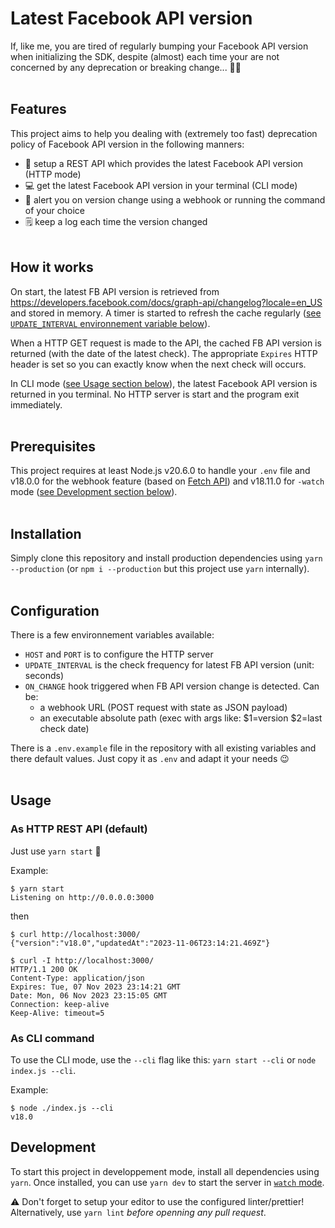 # Latest Facebook API version
If, like me, you are tired of regularly bumping your Facebook API version when initializing the SDK, despite (almost) each time your are not concerned by any deprecation or breaking change... :face_exhaling:
<br /><br />

## Features
This project aims to help you dealing with (extremely too fast) deprecation policy of Facebook API version in the following manners:
- 🦸 setup a REST API which provides the latest Facebook API version (HTTP mode)
- 💻 get the latest Facebook API version in your terminal (CLI mode)
- 🔔 alert you on version change using a webhook or running the command of your choice
- 🗒️ keep a log each time the version changed
<br /><br />

## How it works
On start, the latest FB API version is retrieved from https://developers.facebook.com/docs/graph-api/changelog?locale=en_US and stored in memory. A timer is started to refresh the cache regularly ([see `UPDATE_INTERVAL` environnement variable below](https://github.com/M1CK431/latest-fb-api-version#configuration)).

When a HTTP GET request is made to the API, the cached FB API version is returned (with the date of the latest check). The appropriate `Expires` HTTP header is set so you can exactly know when the next check will occurs.

In CLI mode ([see Usage section below](https://github.com/M1CK431/latest-fb-api-version#as-cli-command)), the latest Facebook API version is returned in you terminal. No HTTP server is start and the program exit immediately.
<br /><br />

## Prerequisites
This project requires at least Node.js v20.6.0 to handle your `.env` file and v18.0.0 for the webhook feature (based on [Fetch API](https://developer.mozilla.org/en-US/docs/Web/API/Fetch_API)) and v18.11.0 for `-watch` mode ([see Development section below](https://github.com/M1CK431/latest-fb-api-version#development)).
<br /><br />

## Installation
Simply clone this repository and install production dependencies using `yarn --production` (or `npm i --production` but this project use `yarn` internally).
<br /><br />

## Configuration
There is a few environnement variables available:
- `HOST` and `PORT` is to configure the HTTP server
- `UPDATE_INTERVAL` is the check frequency for latest FB API version (unit: seconds)
- `ON_CHANGE` hook triggered when FB API version change is detected. Can be:
	- a webhook URL (POST request with state as JSON payload)
	- an executable absolute path (exec with args like: $1=version $2=last check date)

There is a `.env.example` file in the repository with all existing variables and there default values. Just copy it as `.env` and adapt it your needs :wink:
<br /><br />

## Usage
### As HTTP REST API (default)

Just use `yarn start` :rocket:

Example:

    $ yarn start
    Listening on http://0.0.0.0:3000

then

    $ curl http://localhost:3000/
    {"version":"v18.0","updatedAt":"2023-11-06T23:14:21.469Z"}

    $ curl -I http://localhost:3000/
    HTTP/1.1 200 OK
    Content-Type: application/json
    Expires: Tue, 07 Nov 2023 23:14:21 GMT
    Date: Mon, 06 Nov 2023 23:15:05 GMT
    Connection: keep-alive
    Keep-Alive: timeout=5

### As CLI command
To use the CLI mode, use the `--cli` flag like this: `yarn start --cli` or `node index.js --cli`.

Example:

    $ node ./index.js --cli
    v18.0

## Development
To start this project in developpement mode, install all dependencies using `yarn`.
Once installed, you can use `yarn dev` to start the server in [`watch` mode](https://nodejs.org/docs/latest-v18.x/api/cli.html#--watch).

:warning: Don't forget to setup your editor to use the configured linter/prettier!
Alternatively, use `yarn lint` *before openning any pull request*.